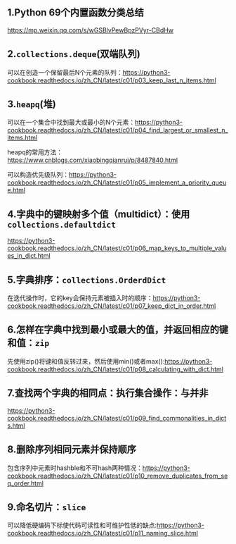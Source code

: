 ## 1.Python 69个内置函数分类总结

https://mp.weixin.qq.com/s/wGSBlvPewBpzPVyr-CBdHw


## 2.`collections.deque`(双端队列)
可以在创造一个保留最后N个元素的队列：https://python3-cookbook.readthedocs.io/zh_CN/latest/c01/p03_keep_last_n_items.html

## 3.`heapq`(堆)
可以在一个集合中找到最大或最小的N个元素：https://python3-cookbook.readthedocs.io/zh_CN/latest/c01/p04_find_largest_or_smallest_n_items.html

heapq的常用方法：https://www.cnblogs.com/xiaobingqianrui/p/8487840.html

可以构造优先级队列：https://python3-cookbook.readthedocs.io/zh_CN/latest/c01/p05_implement_a_priority_queue.html

## 4.字典中的键映射多个值（multidict）：使用`collections.defaultdict`

https://python3-cookbook.readthedocs.io/zh_CN/latest/c01/p06_map_keys_to_multiple_values_in_dict.html

## 5.字典排序：`collections.OrderdDict`
在迭代操作时，它的key会保持元素被插入时的顺序：https://python3-cookbook.readthedocs.io/zh_CN/latest/c01/p07_keep_dict_in_order.html

## 6.怎样在字典中找到最小或最大的值，并返回相应的键和值：`zip`
先使用zip()将键和值反转过来，然后使用min()或者max():https://python3-cookbook.readthedocs.io/zh_CN/latest/c01/p08_calculating_with_dict.html

## 7.查找两个字典的相同点：执行集合操作：与并非
https://python3-cookbook.readthedocs.io/zh_CN/latest/c01/p09_find_commonalities_in_dicts.html

## 8.删除序列相同元素并保持顺序
包含序列中元素时hashble和不可hash两种情况：https://python3-cookbook.readthedocs.io/zh_CN/latest/c01/p10_remove_duplicates_from_seq_order.html

## 9.命名切片：`slice`
可以降低硬编码下标使代码可读性和可维护性低的缺点:https://python3-cookbook.readthedocs.io/zh_CN/latest/c01/p11_naming_slice.html
